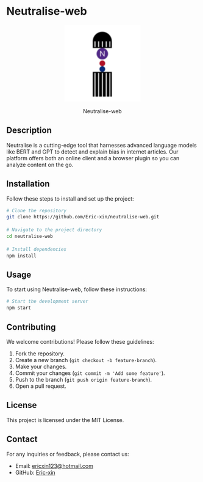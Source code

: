 # Neutralise-web

<div align="center">
    <img src="./src/logo.png" alt="Neutralise-web" width="200">
    <p>Neutralise-web</p>
</div>

## Description
Neutralise is a cutting-edge tool that harnesses advanced language models like BERT and GPT to detect and explain bias in internet articles. Our platform offers both an online client and a browser plugin so you can analyze content on the go.

## Installation
Follow these steps to install and set up the project:

```bash
# Clone the repository
git clone https://github.com/Eric-xin/neutralise-web.git

# Navigate to the project directory
cd neutralise-web

# Install dependencies
npm install
```

## Usage
To start using Neutralise-web, follow these instructions:

```bash
# Start the development server
npm start
```

## Contributing
We welcome contributions! Please follow these guidelines:

1. Fork the repository.
2. Create a new branch (`git checkout -b feature-branch`).
3. Make your changes.
4. Commit your changes (`git commit -m 'Add some feature'`).
5. Push to the branch (`git push origin feature-branch`).
6. Open a pull request.

## License
This project is licensed under the MIT License.

## Contact
For any inquiries or feedback, please contact us:

- Email: ericxin123@hotmail.com
- GitHub: [Eric-xin](https://github.com/Eric-xin)